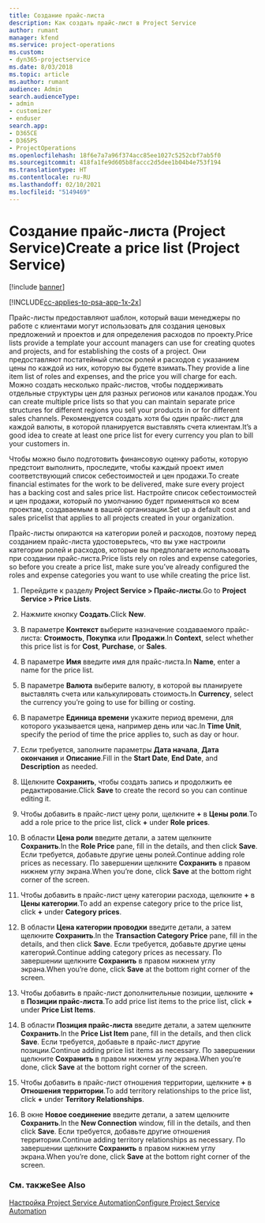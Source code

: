 ```yaml
---
title: Создание прайс-листа
description: Как создать прайс-лист в Project Service
author: rumant
manager: kfend
ms.service: project-operations
ms.custom:
- dyn365-projectservice
ms.date: 8/03/2018
ms.topic: article
ms.author: rumant
audience: Admin
search.audienceType:
- admin
- customizer
- enduser
search.app:
- D365CE
- D365PS
- ProjectOperations
ms.openlocfilehash: 18f6e7a7a96f374acc85ee1027c5252cbf7ab5f0
ms.sourcegitcommit: 418fa1fe9d605b8faccc2d5dee1b04b4e753f194
ms.translationtype: HT
ms.contentlocale: ru-RU
ms.lasthandoff: 02/10/2021
ms.locfileid: "5149469"
---
```

# <a name="create-a-price-list-project-service"></a><span data-ttu-id="d60b8-103">Создание прайс-листа (Project Service)</span><span class="sxs-lookup"><span data-stu-id="d60b8-103">Create a price list (Project Service)</span></span>

[!include [banner](../includes/psa-now-project-operations.md)]

[!INCLUDE[cc-applies-to-psa-app-1x-2x](../includes/cc-applies-to-psa-app-1x-2x.md)]

<span data-ttu-id="d60b8-104">Прайс-листы предоставляют шаблон, который ваши менеджеры по работе с клиентами могут использовать для создания ценовых предложений и проектов и для определения расходов по проекту.</span><span class="sxs-lookup"><span data-stu-id="d60b8-104">Price lists provide a template your account managers can use for creating quotes and projects, and for establishing the costs of a project.</span></span> <span data-ttu-id="d60b8-105">Они предоставляют постатейный список ролей и расходов с указанием цены по каждой из них, которую вы будете взимать.</span><span class="sxs-lookup"><span data-stu-id="d60b8-105">They provide a line item list of roles and expenses, and the price you will charge for each.</span></span> <span data-ttu-id="d60b8-106">Можно создать несколько прайс-листов, чтобы поддерживать отдельные структуры цен для разных регионов или каналов продаж.</span><span class="sxs-lookup"><span data-stu-id="d60b8-106">You can create multiple price lists so that you can maintain separate price structures for different regions you sell your products in or for different sales channels.</span></span> <span data-ttu-id="d60b8-107">Рекомендуется создать хотя бы один прайс-лист для каждой валюты, в которой планируется выставлять счета клиентам.</span><span class="sxs-lookup"><span data-stu-id="d60b8-107">It’s a good idea to create at least one price list for every currency you plan to bill your customers in.</span></span>  
  
<span data-ttu-id="d60b8-108">Чтобы можно было подготовить финансовую оценку работы, которую предстоит выполнить, проследите, чтобы каждый проект имел соответствующий список себестоимостей и цен продажи.</span><span class="sxs-lookup"><span data-stu-id="d60b8-108">To create financial estimates for the work to be delivered, make sure every project has a backing cost and sales price list.</span></span> <span data-ttu-id="d60b8-109">Настройте список себестоимостей и цен продажи, который по умолчанию будет применяться ко всем проектам, создаваемым в вашей организации.</span><span class="sxs-lookup"><span data-stu-id="d60b8-109">Set up a default cost and sales pricelist that applies to all projects created in your organization.</span></span>  
  
<span data-ttu-id="d60b8-110">Прайс-листы опираются на категории ролей и расходов, поэтому перед созданием прайс-листа удостоверьтесь, что вы уже настроили категории ролей и расходов, которые вы предполагаете использовать при создании прайс-листа.</span><span class="sxs-lookup"><span data-stu-id="d60b8-110">Price lists rely on roles and expense categories, so before you create a price list, make sure you’ve already configured the roles and expense categories you want to use while creating the price list.</span></span>  
  
1.  <span data-ttu-id="d60b8-111">Перейдите к разделу **Project Service > Прайс-листы**.</span><span class="sxs-lookup"><span data-stu-id="d60b8-111">Go to **Project Service > Price Lists**.</span></span>  
  
2.  <span data-ttu-id="d60b8-112">Нажмите кнопку **Создать**.</span><span class="sxs-lookup"><span data-stu-id="d60b8-112">Click **New**.</span></span>  
  
3.  <span data-ttu-id="d60b8-113">В параметре **Контекст** выберите назначение создаваемого прайс-листа: **Стоимость**, **Покупка** или **Продажи**.</span><span class="sxs-lookup"><span data-stu-id="d60b8-113">In **Context**, select whether this price list is for **Cost**, **Purchase**, or **Sales**.</span></span>  
  
4.  <span data-ttu-id="d60b8-114">В параметре **Имя** введите имя для прайс-листа.</span><span class="sxs-lookup"><span data-stu-id="d60b8-114">In **Name**, enter a name for the price list.</span></span>  
  
5.  <span data-ttu-id="d60b8-115">В параметре **Валюта** выберите валюту, в которой вы планируете выставлять счета или калькулировать стоимость.</span><span class="sxs-lookup"><span data-stu-id="d60b8-115">In **Currency**, select the currency you’re going to use for billing or costing.</span></span>  
  
6.  <span data-ttu-id="d60b8-116">В параметре **Единица времени** укажите период времени, для которого указывается цена, например день или час.</span><span class="sxs-lookup"><span data-stu-id="d60b8-116">In **Time Unit**, specify the period of time the price applies to, such as day or hour.</span></span>  
  
7.  <span data-ttu-id="d60b8-117">Если требуется, заполните параметры **Дата начала**, **Дата окончания** и **Описание**.</span><span class="sxs-lookup"><span data-stu-id="d60b8-117">Fill in the **Start Date**, **End Date**, and **Description** as needed.</span></span>  
  
8.  <span data-ttu-id="d60b8-118">Щелкните **Сохранить**, чтобы создать запись и продолжить ее редактирование.</span><span class="sxs-lookup"><span data-stu-id="d60b8-118">Click **Save** to create the record so you can continue editing it.</span></span>  
  
9. <span data-ttu-id="d60b8-119">Чтобы добавить в прайс-лист цену роли, щелкните **+** в **Цены роли**.</span><span class="sxs-lookup"><span data-stu-id="d60b8-119">To add a role price to the price list, click **+** under **Role prices**.</span></span>  
  
10. <span data-ttu-id="d60b8-120">В области **Цена роли** введите детали, а затем щелкните **Сохранить**.</span><span class="sxs-lookup"><span data-stu-id="d60b8-120">In the **Role Price** pane, fill in the details, and then click **Save**.</span></span> <span data-ttu-id="d60b8-121">Если требуется, добавьте другие цены ролей.</span><span class="sxs-lookup"><span data-stu-id="d60b8-121">Continue adding role prices as necessary.</span></span> <span data-ttu-id="d60b8-122">По завершении щелкните **Сохранить** в правом нижнем углу экрана.</span><span class="sxs-lookup"><span data-stu-id="d60b8-122">When you’re done, click **Save** at the bottom right corner of the screen.</span></span>  
  
11. <span data-ttu-id="d60b8-123">Чтобы добавить в прайс-лист цену категории расхода, щелкните **+** в **Цены категории**.</span><span class="sxs-lookup"><span data-stu-id="d60b8-123">To add an expense category price to the price list, click **+** under **Category prices**.</span></span>  
  
12. <span data-ttu-id="d60b8-124">В области **Цена категории проводки** введите детали, а затем щелкните **Сохранить**.</span><span class="sxs-lookup"><span data-stu-id="d60b8-124">In the **Transaction Category Price** pane, fill in the details, and then click **Save**.</span></span> <span data-ttu-id="d60b8-125">Если требуется, добавьте другие цены категорий.</span><span class="sxs-lookup"><span data-stu-id="d60b8-125">Continue adding category prices as necessary.</span></span> <span data-ttu-id="d60b8-126">По завершении щелкните **Сохранить** в правом нижнем углу экрана.</span><span class="sxs-lookup"><span data-stu-id="d60b8-126">When you’re done, click **Save** at the bottom right corner of the screen.</span></span>  
  
13. <span data-ttu-id="d60b8-127">Чтобы добавить в прайс-лист дополнительные позиции, щелкните **+** в **Позиции прайс-листа**.</span><span class="sxs-lookup"><span data-stu-id="d60b8-127">To add price list items to the price list, click **+** under **Price List Items**.</span></span>  
  
14. <span data-ttu-id="d60b8-128">В области **Позиция прайс-листа** введите детали, а затем щелкните **Сохранить**.</span><span class="sxs-lookup"><span data-stu-id="d60b8-128">In the **Price List Item** pane, fill in the details, and then click **Save**.</span></span> <span data-ttu-id="d60b8-129">Если требуется, добавьте в прайс-лист другие позиции.</span><span class="sxs-lookup"><span data-stu-id="d60b8-129">Continue adding price list items as necessary.</span></span> <span data-ttu-id="d60b8-130">По завершении щелкните **Сохранить** в правом нижнем углу экрана.</span><span class="sxs-lookup"><span data-stu-id="d60b8-130">When you’re done, click **Save** at the bottom right corner of the screen.</span></span>  
  
15. <span data-ttu-id="d60b8-131">Чтобы добавить в прайс-лист отношения территории, щелкните **+** в **Отношения территории**.</span><span class="sxs-lookup"><span data-stu-id="d60b8-131">To add territory relationships to the price list, click **+** under **Territory Relationships**.</span></span>  
  
16. <span data-ttu-id="d60b8-132">В окне **Новое соединение** введите детали, а затем щелкните **Сохранить**.</span><span class="sxs-lookup"><span data-stu-id="d60b8-132">In the **New Connection** window, fill in the details, and then click **Save**.</span></span> <span data-ttu-id="d60b8-133">Если требуется, добавьте другие отношения территории.</span><span class="sxs-lookup"><span data-stu-id="d60b8-133">Continue adding territory relationships as necessary.</span></span> <span data-ttu-id="d60b8-134">По завершении щелкните **Сохранить** в правом нижнем углу экрана.</span><span class="sxs-lookup"><span data-stu-id="d60b8-134">When you’re done, click **Save** at the bottom right corner of the screen.</span></span>  
  
### <a name="see-also"></a><span data-ttu-id="d60b8-135">См. также</span><span class="sxs-lookup"><span data-stu-id="d60b8-135">See Also</span></span>  
 [<span data-ttu-id="d60b8-136">Настройка Project Service Automation</span><span class="sxs-lookup"><span data-stu-id="d60b8-136">Configure Project Service Automation</span></span>](../psa/configure.md)

